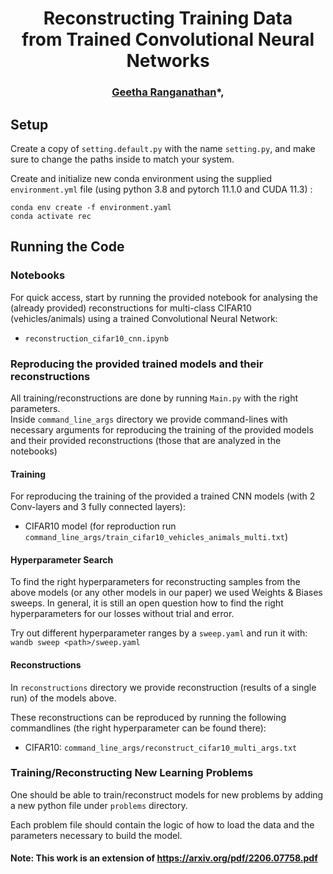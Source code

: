 <h1 align="center"> Reconstructing Training Data <br> from Trained Convolutional Neural Networks </h1>

<h3 align="center"> 
<a href="https://github.com/Geetha12R/" target="_blank">Geetha Ranganathan</a>*, 
</h3>

#### 

## Setup

Create a copy of ```setting.default.py``` with the name ```setting.py```, and make sure to change the paths inside to match your system. 

Create and initialize new conda environment using the supplied ```environment.yml``` file (using python 3.8 and pytorch 11.1.0 and CUDA 11.3) :
```
conda env create -f environment.yaml
conda activate rec
```


## Running the Code

### Notebooks
For quick access, start by running the provided notebook for analysing the (already provided) 
reconstructions for multi-class CIFAR10 (vehicles/animals) using a trained Convolutional Neural Network:

- ```reconstruction_cifar10_cnn.ipynb```
<!-- - ```reconstruction_mnist.ipynb``` -->


### Reproducing the provided trained models and their reconstructions

All training/reconstructions are done by running ```Main.py``` with the right parameters.  
Inside ```command_line_args``` directory we provide command-lines with necessary arguments 
for reproducing the training of the provided models and their provided reconstructions
(those that are analyzed in the notebooks)  


#### Training
For reproducing the training of the provided a trained CNN models (with 2 Conv-layers and 3 fully connected layers):

 - CIFAR10 model (for reproduction run ```command_line_args/train_cifar10_vehicles_animals_multi.txt```)

#### Hyperparameter Search

To find the right hyperparameters for reconstructing samples from the above models 
(or any other models in our paper) we used Weights & Biases sweeps.
In general, it is still an open question how to find the right hyperparameters 
for our losses without trial and error.

Try out different hyperparameter ranges by a ```sweep.yaml``` and run it with:
```wandb sweep <path>/sweep.yaml```

#### Reconstructions

In ```reconstructions``` directory we provide reconstruction (results of a single run) of the models above.


These reconstructions can be reproduced by running the following commandlines (the right hyperparameter can be found there):

- CIFAR10: ```command_line_args/reconstruct_cifar10_multi_args.txt``` 


### Training/Reconstructing New Learning Problems

One should be able to train/reconstruct models for new problems by adding a 
new python file under ```problems``` directory.

Each problem file should contain the logic of how to load the data and 
the parameters necessary to build the model. 


#### Note: This work is an extension of https://arxiv.org/pdf/2206.07758.pdf
